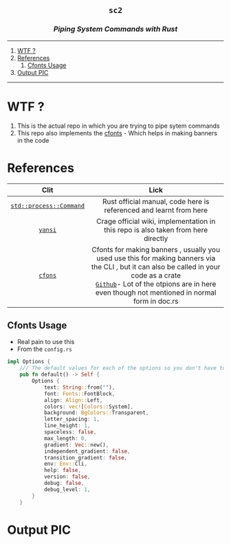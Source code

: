 <h2 align="center"><code> sc2 </code></h2>
<h3 align="center"><i> Piping System Commands with Rust </i></h3>

----
1. [WTF ?](#wtf-)
2. [References](#references)
   1. [Cfonts Usage](#cfonts-usage)
3. [Output PIC](#output-pic)

----

# WTF ? 

1. This is the actual repo in which you are trying to pipe sytem commands
2. This repo also implements the [cfonts](https://docs.rs/cfonts/latest/cfonts/index.html) - Which helps in making banners in the code  

# References 

Clit | Lick
|:--:|:--:|
[`std::process::Command`](https://doc.rust-lang.org/std/process/struct.Command.html) | Rust official manual, code here is referenced and learnt from here 
[`yansi`](https://docs.rs/yansi/latest/yansi/index.html) | Crage official wiki, implementation in this repo is also taken from here directly 
[`cfons`](https://docs.rs/cfonts/latest/cfonts/index.html) | Cfonts for making banners , usually you used use this for making banners via the CLI , but it can also be called in your code as a crate<br>[`Github`](https://github.com/dominikwilkowski/cfonts/tree/released)- Lot of the otpions are in here even though not mentioned in normal form in doc.rs

## Cfonts Usage 

- Real pain to use this 
- From the `config.rs`

```rs
impl Options {
	/// The default values for each of the options so you don't have to pick each option every time
	pub fn default() -> Self {
		Options {
			text: String::from(""),
			font: Fonts::FontBlock,
			align: Align::Left,
			colors: vec![Colors::System],
			background: BgColors::Transparent,
			letter_spacing: 1,
			line_height: 1,
			spaceless: false,
			max_length: 0,
			gradient: Vec::new(),
			independent_gradient: false,
			transition_gradient: false,
			env: Env::Cli,
			help: false,
			version: false,
			debug: false,
			debug_level: 1,
		}
	}
```

# Output PIC 
